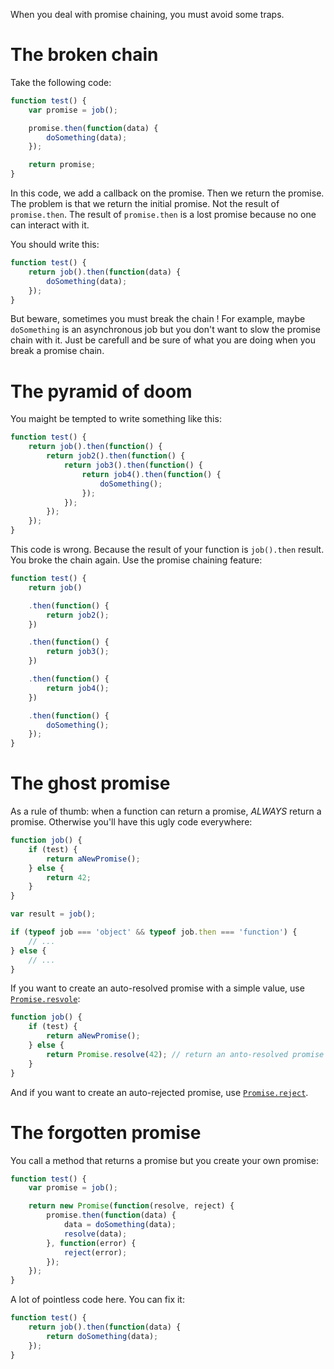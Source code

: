 When you deal with promise chaining, you must avoid some traps.

# The broken chain

Take the following code:

```javascript
function test() {
    var promise = job();

    promise.then(function(data) {
        doSomething(data);
    });

    return promise;
}
```

In this code, we add a callback on the promise. Then we return the promise. The problem is that we return the initial promise. Not the result of `promise.then`. The result of `promise.then` is a lost promise because no one can interact with it.

You should write this:

```javascript
function test() {
    return job().then(function(data) {
        doSomething(data);
    });
}
```

But beware, sometimes you must break the chain ! For example, maybe `doSomething` is an asynchronous job but you don't want to slow the promise chain with it. Just be carefull and be sure of what you are doing when you break a promise chain.

# The pyramid of doom

You maight be tempted to write something like this:

```javascript
function test() {
    return job().then(function() {
        return job2().then(function() {
            return job3().then(function() {
                return job4().then(function() {
                    doSomething();
                });
            });
        });
    });
}
```

This code is wrong. Because the result of your function is `job().then` result. You broke the chain again. Use the promise chaining feature:

```javascript
function test() {
    return job()

    .then(function() {
        return job2();
    })

    .then(function() {
        return job3();
    })

    .then(function() {
        return job4();
    })

    .then(function() {
        doSomething();
    });
}
```

# The ghost promise

As a rule of thumb: when a function can return a promise, *ALWAYS* return a promise. Otherwise you'll have this ugly code everywhere:

```javascript
function job() {
    if (test) {
        return aNewPromise();
    } else {
        return 42;
    }
}

var result = job();

if (typeof job === 'object' && typeof job.then === 'function') {
    // ...
} else {
    // ...
}
```

If you want to create an auto-resolved promise with a simple value, use [`Promise.resvole`](https://developer.mozilla.org/en-US/docs/Web/JavaScript/Reference/Global_Objects/Promise/resolve):

```javascript
function job() {
    if (test) {
        return aNewPromise();
    } else {
        return Promise.resolve(42); // return an anto-resolved promise with `42` in data.
    }
}
```

And if you want to create an auto-rejected promise, use [`Promise.reject`](https://developer.mozilla.org/en-US/docs/Web/JavaScript/Reference/Global_Objects/Promise/reject).

# The forgotten promise

You call a method that returns a promise but you create your own promise:

```javascript
function test() {
    var promise = job();

    return new Promise(function(resolve, reject) {
        promise.then(function(data) {
            data = doSomething(data);
            resolve(data);
        }, function(error) {
            reject(error);
        });
    });
}
```

A lot of pointless code here. You can fix it:

```javascript
function test() {
    return job().then(function(data) {
        return doSomething(data);
    });
}
```
